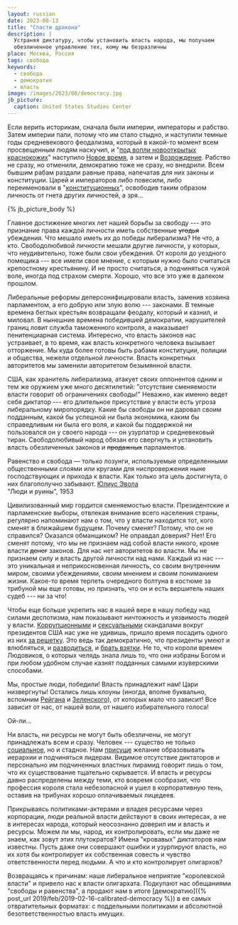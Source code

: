 ```yaml
---
layout: russian
date: 2023-08-13
title: "Спасти дракона"
description: |
  Устраняя диктатуру, чтобы установить власть народа, мы получаем
  обезличенное управление тех, кому мы безразличны
place: Москва, Россия
tags: свобода
keywords:
  - свобода
  - демократия
  - власть
image: /images/2023/08/democracy.jpg
jb_picture:
  caption: United States Studies Center
---
```


Если верить историкам, сначала были империи, императоры и рабство. 
Затем империи пали, потому что им стало стыдно, и наступили темные годы средневекового феодализма,
который в какой-то момент всем просвещенным людям наскучил, и 
"[под вопли новооткрытых краснокожих](http://az.lib.ru/a/awerchenko_a_t/text_0120.shtml)" 
наступило [Новое время](https://ru.wikipedia.org/wiki/%D0%9D%D0%BE%D0%B2%D0%BE%D0%B5_%D0%B2%D1%80%D0%B5%D0%BC%D1%8F), 
а затем и [Возрождение](https://ru.wikipedia.org/wiki/%D0%92%D0%BE%D0%B7%D1%80%D0%BE%D0%B6%D0%B4%D0%B5%D0%BD%D0%B8%D0%B5). 
Рабство не сразу, но отменили, демократию тоже не сразу, но внедрили.
Всем бывшим рабам раздали равные права, напечатав для них законы и конституции.
Царей и императоров либо повесили, либо переименовали в 
"[конституционных](https://ru.wikipedia.org/wiki/%D0%9A%D0%BE%D0%BD%D1%81%D1%82%D0%B8%D1%82%D1%83%D1%86%D0%B8%D0%BE%D0%BD%D0%BD%D0%B0%D1%8F_%D0%BC%D0%BE%D0%BD%D0%B0%D1%80%D1%85%D0%B8%D1%8F)", 
освободив таким образом личность от гнета других личностей, а зря...

<!--more-->

{% jb_picture_body %}

Главное достижение многих лет нашей борьбы за свободу --- это признание
права каждой личности иметь собственные ~~угодья~~ убеждения.
Что мешало иметь их до победы либерализма? Не что, а кто. Свободолюбивой 
личности мешали другие личности, у которых, что неудивительно, тоже были свои убеждения.
От короля до уездного помещика --- все имели свое мнение, с которым нужно
было считаться крепостному крестьянину. И не просто считаться, а подчиняться
чужой воле, иногда под страхом смерти. Хорошо, что все это уже в далеком прошлом.

Либеральные реформы деперсонифицировали власть, заменив хозяина
парламентом, а его добрую или злую волю --- законами. В темные времена
беглых крестьян возвращали феодалу, который и казнил, и миловал. В нынешние времена
победившей демократии, нарушителей границ 
ловит служба таможенного контроля, а наказывает пенитенциарная система. 
Интересно, что власть законов нас устраивает, в то время, как власть конкретного человека
вызывает отторжение. Мы куда более готовы быть рабами конституции, полиции и общества,
нежели отдельной личности. Власть конкретных авторитетов мы заменили авторитетом 
безымянной власти.

США, как хранитель либерализма, атакует своих оппонентов одним и тем же
оружием уже много десятилетий: "отсутствие сменяемости власти говорит
об ограничениях свободы!" Неважно, как именно ведет себя диктатор ---
его длительное присутствие у власти есть угроза либеральному миропорядку.
Какие бы свободы он ни даровал своим подданным, какой бы успешной ни
была экономика, каким бы справедливым ни была его воля, и какой бы поддержкой
ни пользовался он у своего народа --- он узурпатор и средневековый тиран.
Свободолюбивый народ обязан его свергнуть и установить власть обезличенных
законов и ~~продажных~~ парламентов.

<aside class="quote">
Равенство и свобода — только лозунги, используемые определенными общественными слоями или кругами для ниспровержения ныне господствующих и прихода к власти. Как только эта цель достигнута, о них благополучно забывают.
<span><a href="https://ru.wikipedia.org/wiki/%D0%AD%D0%B2%D0%BE%D0%BB%D0%B0,_%D0%AE%D0%BB%D0%B8%D1%83%D1%81">Юлиус Эвола</a><br/>
"Люди и руины", 1953</span>
</aside>

Цивилизованный мир гордится сменяемостью власти. Президентские и парламенские выборы, 
отвлекая внимание всего населения страны, регулярно напоминают нам о том, 
что у власти находится тот, кого сменят в ближайшем будущем. Почему сменят?
Потому, что он не справился? Оказался обманщиком? Не оправдал доверия? Нет!
Его сменят потому, что мы не признаем над собой власти никого, кроме власти ~~денег~~ законов.
Для нас нет авторитетов во власти. Мы не признаем силу и власть другой личности над нами.
Каждый из нас --- это уникальная и неприкосновенная личность, со своим внутренним миром, своими
убеждениями, своим мнением и своим пониманием жизни. Какое-то время
терпеть очередного болтуна в костюме за трибуной мы еще готовы, но признать,
что он и есть вершитель наших судеб --- ни за что!

Чтобы еще больше укрепить нас в нашей вере в нашу победу над силами деспотизма, нам показывают 
ничтожность и уязвимость людей у власти. 
[Коррупционными](https://tass.ru/mezhdunarodnaya-panorama/18130207) и 
[сексуальными](https://ru.wikipedia.org/wiki/%D0%A1%D0%BA%D0%B0%D0%BD%D0%B4%D0%B0%D0%BB_%D0%9A%D0%BB%D0%B8%D0%BD%D1%82%D0%BE%D0%BD_%E2%80%94_%D0%9B%D0%B5%D0%B2%D0%B8%D0%BD%D1%81%D0%BA%D0%B8) скандалами вокруг президентов
США нас уже не удивишь, пришло время посадить одного из них 
[за решетку](https://www.rbc.ru/politics/03/08/2023/64cac9679a794736bc24e2d8). Это ведь
так демократично, что президенты умеют и влюбляться, и 
[разводиться](https://www.forbes.ru/mneniya-column/vertikal/240300-razvod-1-pochemu-prezident-rasstalsya-s-zhenoi-imenno-seichas), 
и [брать взятки](https://ru.wikipedia.org/wiki/%D0%A3%D0%BE%D1%82%D0%B5%D1%80%D0%B3%D0%B5%D0%B9%D1%82%D1%81%D0%BA%D0%B8%D0%B9_%D1%81%D0%BA%D0%B0%D0%BD%D0%B4%D0%B0%D0%BB). 
Не то, что короли времен Людовиков, о которых челядь знала лишь то, что они избраны Богом и при любом
удобном случае казнят подданных самыми изуверскими способами. 

Мы, простые люди, победили! Власть принадлежит нам! Цари низвергнуты!
Остались лишь клоуны (иногда, вполне буквально, вспомним 
[Рейгана](https://ru.wikipedia.org/wiki/%D0%A0%D0%B5%D0%B9%D0%B3%D0%B0%D0%BD,_%D0%A0%D0%BE%D0%BD%D0%B0%D0%BB%D1%8C%D0%B4) и 
[Зеленского](https://ru.wikipedia.org/wiki/%D0%97%D0%B5%D0%BB%D0%B5%D0%BD%D1%81%D0%BA%D0%B8%D0%B9,_%D0%92%D0%BB%D0%B0%D0%B4%D0%B8%D0%BC%D0%B8%D1%80_%D0%90%D0%BB%D0%B5%D0%BA%D1%81%D0%B0%D0%BD%D0%B4%D1%80%D0%BE%D0%B2%D0%B8%D1%87)), от которых
мало что зависит! Все зависит от нас, от нашей воли, от нашего избирательного голоса!

Ой-ли...

Ни власть, ни ресурсы не могут быть обезличены, не могут принадлежать всем и сразу.
Человек --- существо не только [социальное](https://uchi.ru/otvety/questions/vs-solovyov-pisal-chelovek-suschestvo-sotsialnoe-i-visshee-delo-ego-zhizni-okonchatelnaya), 
но и стадное. Нам [присуще](https://www.ncbi.nlm.nih.gov/pmc/articles/PMC5494206/) желание
образовывать иерархии и подчиняться лидерам. Видимое отсутствие диктаторов и персонально им подчиненных
властных пирамид говорит лишь о том, что их существование тщательно скрывается.
И власть и ресурсы давно распределены между теми, кто вовремя сообразил, что профессия
короля стала небезопасной и ушел в корпоративную тень, оставив на трибунах
хорошо оплачиваемых лицедеев.

Прикрываясь политиками-актерами и владея ресурсами через корпорации, люди реальной власти
действуют в своих интересах, а не в интересах народа, который неосознанно доверил 
им и власть и ресурсы. Можем ли мы, народ, их контролировать, если мы даже
не знаем, как зовут этих плутократов? Имена "кровавых" диктаторов нам известны. Пусть даже
они совершают ошибки и узурпируют власть, но их хотя бы контролирует их собственная
совесть и чувство ответственности перед людьми. А что и кто контролирует олигархов?

Возвращаясь к причинам: наше либеральное неприятие "королевской власти" и привело
нас к власти олигархата. Подкупают нас обещаниями "свободы и равенства", а продают
нам в итоге [демократию]({% post_url 2019/feb/2019-02-16-calibrated-democracy %})
в ее самых отвратительных форматах: с поддельными политиками и абсолютной 
безответственностью власть имущих.

